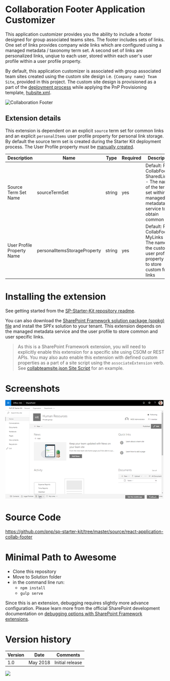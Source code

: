 # Collaboration Footer Application Customizer

This application customizer provides you the ability to include a footer designed for group associated teams sites. The footer includes sets of links. One set of links provides company wide links which are configured using a managed metadata / taxonomy term set. A second set of links are personalized links, unqiue to each user, stored within each user's user profile within a user profile property.

By default, this application customizer is associated with group associated team sites created using the custom site design i.e. `{Company name} Team Site`, provided in this project. The custom site design is provisioned as a part of the [deployment process](../../provisioning) while applying the PnP Provisioning template, [hubsite.xml](../../provisioning/hubsite.xml).

![Collaboration Footer](../../assets/images/components/ext-collab-footer.gif)




## Extension details

This extension is dependent on an explicit `source` term set for common links and an explicit `personalItems` user profile property for personal link storage. By default the source term set is created during the Starter Kit deployment process. The User Profile property must be [manually created](../../documentation/tenant-settings.md#create-a-custom-property-in-the-user-profile-service).

| Description | Name | Type | Required | Description |
| ---- | ---- | ---- | ---- | ---- |
| Source Term Set Name | sourceTermSet | string | yes | Default: PnP-CollabFooter-SharedLinks - The name of the term set within the managed metadata service to obtain common links |
| User Profile Property Name | personalItemsStorageProperty | string | yes | Default: PnP-CollabFooter-MyLinks - The name of the custom user profile property used to store custom footer links |



# Installing the extension

See getting started from the [SP-Starter-Kit repository readme](https://github.com/SharePoint/sp-starter-kit).

You can also download the [SharePoint Framework solution package (sppkg) file](https://github.com/pnp/sp-starter-kit/blob/master/source/react-application-collab-footer/sharepoint/solution/react-application-collab-footer.sppkg) and install the SPFx solution to your tenant. This extension depends on the managed metadata service and the user profile to store common and user specific links.

> As this is a SharePoint Framework extension, you will need to explicitly enable this extension for a specific site using CSOM or REST APIs. You may also auto enable this extension with defined custom properties as a part of a site script using the `associateExtension` verb. See [collabteamsite.json Site Script](../../provisioning/collabteamsite.json) for an example.

# Screenshots

![Collaboration Footer](../../assets/images/components/ext-collab-footer.png)

# Source Code

https://github.com/pnp/sp-starter-kit/tree/master/source/react-application-collab-footer

# Minimal Path to Awesome

- Clone this repository
- Move to Solution folder
- in the command line run:
  - `npm install`
  - `gulp serve`

Since this is an extension, debugging requires slightly more advance configuration. Please learn more from the official SharePoint development documentation on [debugging options with SharePoint Framework extensions](https://docs.microsoft.com/en-us/sharepoint/dev/spfx/debug-modern-pages).

# Version history

Version|Date|Comments
-------|----|--------
1.0|May 2018|Initial release


![](https://telemetry.sharepointpnp.com/sp-starter-kit/documentation/components/ext-collab-footer)